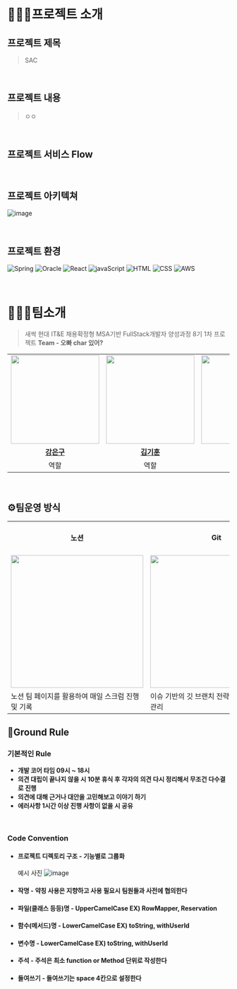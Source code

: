 # 👨‍👧‍👧프로젝트 소개
## 프로젝트 제목
> SAC
>

<br>

## 프로젝트 내용
> ㅇㅇ

<br>

## 프로젝트 서비스 Flow

<br>

## 프로젝트 아키텍쳐

![image](https://github.com/Hyundai-Charowner/.github/assets/54696445/32bf81e6-21af-49a5-8f87-cb7803e00ecb)


<br>

## 프로젝트 환경
![Spring](https://img.shields.io/badge/spring-6DB33F?style=for-the-badge&logo=spring&logoColor=white)
![Oracle](https://img.shields.io/badge/oracle-F80000?style=for-the-badge&logo=oracle&logoColor=white)
![React](https://img.shields.io/badge/react-61DAFB?style=for-the-badge&logo=react&logoColor=black)
![javaScript](https://img.shields.io/badge/javascript-F7DF1E?style=for-the-badge&logo=javascript&logoColor=black)
![HTML](https://img.shields.io/badge/html5-E34F26?style=for-the-badge&logo=html5&logoColor=white)
![CSS](https://img.shields.io/badge/css-1572B6?style=for-the-badge&logo=css3&logoColor=white)
![AWS](https://img.shields.io/badge/amazonaws-232F3E?style=for-the-badge&logo=amazonaws&logoColor=white)

<br>

# 👨‍👧‍👧팀소개
> 새싹 현대 IT&E 채용확정형 MSA기반 FullStack개발자 양성과정 8기 1차 프로젝트 <strong>Team - 오빠 char 있어?</strong>


<table>
 <tr>
    <td align="center"><a href="https://github.com/kangeunku"><img src="https://github.com/LSMJJAng/be-honest-/assets/127660101/25eedd05-3d1e-4e57-8342-8754ab4c86be" width="200px;" alt=""></a></td>
    <td align="center"><a href="https://github.com/guesswb"><img src="https://github.com/LSMJJAng/be-honest-/assets/127660101/6b767834-14b1-4673-87f4-fbcf3b2f4302" width="200px;" alt=""></a></td>
    <td align="center"><a href="https://github.com/LSMJJAng"><img src="https://github.com/Hyundai-Charowner/Test01-FE/assets/127660101/21e1421f-88ca-4292-bcc8-bd361bb286d5" width="200px;" alt=""></a></td>
  </tr>
  <tr>
    <td align="center"><a href="https://github.com/kangeunku"><b>강은구</b></a></td>
    <td align="center"><a href="https://github.com/guesswb"><b>김기훈</b></a></td>
    <td align="center"><a href="https://github.com/LSMJJAng"><b>이승민</b></a></td>
  </tr>
  <tr> 
    <td align="center">역할</td>
    <td align="center">역할</td>
    <td align="center">역할</td>
  </tr> 
</table>

<br>

## ⚙팀운영 방식

<table>
 <tr>
    <td align="center"><h4>노션</h4></td>
    <td align="center"><h4>Git</h4></td>
   <td align="center"><h4>Figma</h4></td>
  </tr>
  <tr>
    <td align="center"><img src="https://user-images.githubusercontent.com/93081720/192472772-257048e0-0887-41fd-876c-324dbe90fb2d.png" width = 300px></td>
    <td align="center"><img src="https://github.com/LSMJJAng/etctest/assets/127660101/eba37a6c-ef7a-4bfa-a564-151be3bdbb3a" width = 300px</td>
    <td align="center"><img src="https://github.com/LSMJJAng/be-honest-/assets/127660101/2dfdbee9-25a7-4928-a81c-23abf3f28d42" width = 300px</td>
  </tr>
  <tr> 
    <td>노션 팀 페이지를 활용하여 매일 스크럼 진행 및 기록</td>
    <td>이슈 기반의 깃 브랜치 전략을 통한 프로젝트 관리</td>
    <td>Figma를 통한 Prototype 및 디자인 관리</td>
  </tr> 
</table>

## 🙏Ground Rule
### 기본적인 Rule
- **개발 코어 타임 09시 ~ 18시**
- **의견 대립이 끝나지 않을 시 10분 휴식 후 각자의 의견 다시 정리해서 무조건 다수결로 진행**
- **의견에 대해 근거나 대안을 고민해보고 이야기 하기**
- **에러사항 1시간 이상 진행 사항이 없을 시 공유**
<br>



### Code Convention

- #### 프로젝트 디렉토리 구조 - 기능별로 그룹화
  예시 사진
  ![image](https://github.com/Hyundai-Charowner/.github/assets/127660101/58a50094-41fc-4387-9c94-7bd2939ee517)

- #### 작명 - 약칭 사용은 지향하고 사용 필요시 팀원들과 사전에 협의한다
- #### 파일(클래스 등등)명 - UpperCamelCase EX) RowMapper, Reservation
- #### 함수(메서드)명 - LowerCamelCase EX) toString, withUserId
- #### 변수명 - LowerCamelCase EX) toString, withUserId
- #### 주석 - 주석은 최소 function or Method 단위로 작성한다
- #### 들여쓰기 - 들여쓰기는 space 4칸으로 설정한다
